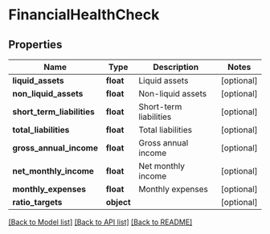 # FinancialHealthCheck

## Properties
Name | Type | Description | Notes
------------ | ------------- | ------------- | -------------
**liquid_assets** | **float** | Liquid assets | [optional] 
**non_liquid_assets** | **float** | Non-liquid assets | [optional] 
**short_term_liabilities** | **float** | Short-term liabilities | [optional] 
**total_liabilities** | **float** | Total liabilities | [optional] 
**gross_annual_income** | **float** | Gross annual income | [optional] 
**net_monthly_income** | **float** | Net monthly income | [optional] 
**monthly_expenses** | **float** | Monthly expenses | [optional] 
**ratio_targets** | **object** |  | [optional] 

[[Back to Model list]](../README.md#documentation-for-models) [[Back to API list]](../README.md#documentation-for-api-endpoints) [[Back to README]](../README.md)


